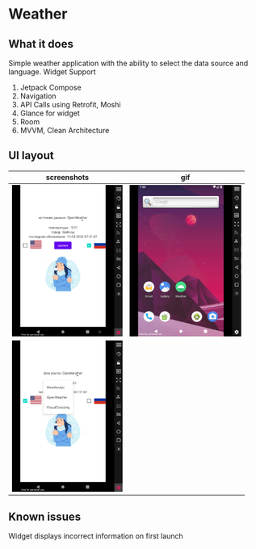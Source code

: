 # Weather


## What it does

Simple weather application with the ability to select the data source and language. Widget Support



1. Jetpack Compose
2. Navigation
3. API Calls using Retrofit, Moshi
4. Glance for widget
5. Room
6. MVVM, Clean Architecture

## UI layout

| screenshots                                                   | gif                                                 |
|---------------------------------------------------------------|-----------------------------------------------------|
| <img src="assets/screenshots/weather_app.png" height="300">   | <img src="assets/gif/weather_app.gif" height="300"> |
| <img src="assets/screenshots/weather_app2.png" height="300">  |








## Known issues

Widget displays incorrect information on first launch


